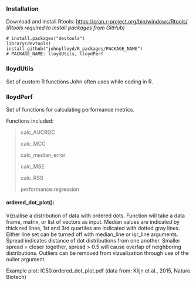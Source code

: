 ### Installation

Download and install Rtools: https://cran.r-project.org/bin/windows/Rtools/ *(Rtools required to install packages from GitHub)*

```
# install.packages("devtools")
library(devtools)
install_github("johnplloyd/R_packages/PACKAGE_NAME")
# PACKAGE_NAME: lloydUtils, lloydPerf
```

### lloydUtils

Set of custom R functions John often uses while coding in R.

### lloydPerf

Set of functions for calculating performance metrics.

Functions included:
>calc_AUCROC
>
>calc_MCC
>
>calc_median_error
>
>calc_MSE
>
>calc_RSS
>
>performance.regression

#### ordered_dot_plot():

Vizualise a distribution of data with ordered dots. Function will take a data frame, matrix, or list of vectors as input. Median values are indicated by thick red lines, 1st and 3rd quartiles are indicated with dotted gray lines. Either line set can be turned off with median_line or iqr_line arguments. Spread indicates distance of dot distributions from one another. Smaller spread = closer together, spread > 0.5 will cause overlap of neighboring distributions. Outliers can be removed from vizualization through use of the oulier argument.

Example plot: IC50.ordered_dot_plot.pdf (data from: Klijn et al., 2015, Nature Biotech)
